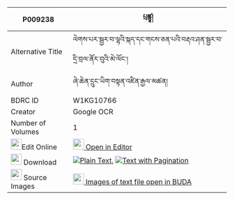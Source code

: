 |P009238|པྲཛྙཱ། 
| --- | --- 
|Alternative Title |ལེགས་པར་སྦྱར་བ་ལྷའི་སྐད་དང་གངས་ཅན་པའི་བརྡའ་ཤན་སྦྱར་བ་དྲི་བྲལ་ནོར་བུའི་མེ་ལོང་།
|Author| ཞེ་ཆེན་དྲུང་ཡིག་བསྟན་འཛིན་རྒྱལ་མཚན།
|BDRC ID | W1KG10766
|Creator | Google OCR
|Number of Volumes| 1
|<img width="25" src="https://img.icons8.com/color/25/000000/edit-property.png">Edit Online| [<img width="25" src="https://avatars.githubusercontent.com/u/45091458?s=200&v=4"> Open in Editor](http://editor.openpecha.org/P009238)
|<img width="25" src="https://img.icons8.com/fluent/48/000000/download-2.png"/>  Download | [![](https://img.icons8.com/color/20/000000/txt.png)Plain Text](https://github.com/Openpecha/P009238/releases/download/v2/tradznya(?)_plain_P009238.zip), [![](https://img.icons8.com/color/20/000000/txt.png)Text with Pagination](https://github.com/Openpecha/P009238/releases/download/v2/tradznya(?)_pages_P009238.zip)
|<img width="25" src="https://img.icons8.com/plasticine/100/000000/pictures-folder.png"/>  Source Images | [<img width="25" src="https://library.bdrc.io/icons/BUDA-small.svg"> Images of text file open in BUDA](https://library.bdrc.io/show/bdr:W1KG10766)